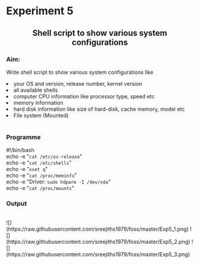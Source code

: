 # <Text align="center">Experiment 5</Textext>
## <center>Shell script to show various system configurations</center>
### Aim:
Write shell script to show various system configurations like
<li>your OS and version, release number, kernel version</li>
<li>all available shells</li>
<li>computer CPU information like processor type, speed etc</li>
<li>memory information</li>
<li>hard disk information like size of hard-disk, cache memory, model etc</li>
<li>File system (Mounted)</li>
</br>

### Programme
\#!/bin/bash<br>
echo -e "`cat /etc/os-release`"<br>
echo -e "`cat /etc/shells`"<br>
echo -e "`xset q`"<br>
echo -e "`cat /proc/meminfo`"<br>
echo -e "Driver: `sudo hdparm -I /dev/sda`"<br>
echo -e "`cat /proc/mounts`"<br>

### Output
<br>
![](https://raw.githubusercontent.com/sreejiths1979/foss/master/Exp5_1.png)
![](https://raw.githubusercontent.com/sreejiths1979/foss/master/Exp5_2.png)
![](https://raw.githubusercontent.com/sreejiths1979/foss/master/Exp5_3.png)

